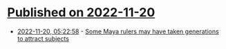 # [Published on 2022-11-20](index.md)

* [2022-11-20, 05:22:58](https://news.ycombinator.com/item?id=33678554) - [Some Maya rulers may have taken generations to attract subjects](https://www.sciencenews.org/article/maya-rulers-attract-subjects-guatemala-tamarindito)
